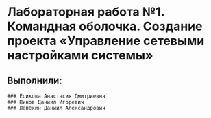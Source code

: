 # Лабораторная работа №1. Командная оболочка. Создание проекта «Управление сетевыми настройками системы»
## Выполнили:
	### Есикова Анастасия Дмитриевна
	### Пинов Даниил Игоревич
	### Лепёхин Даниил Александрович
